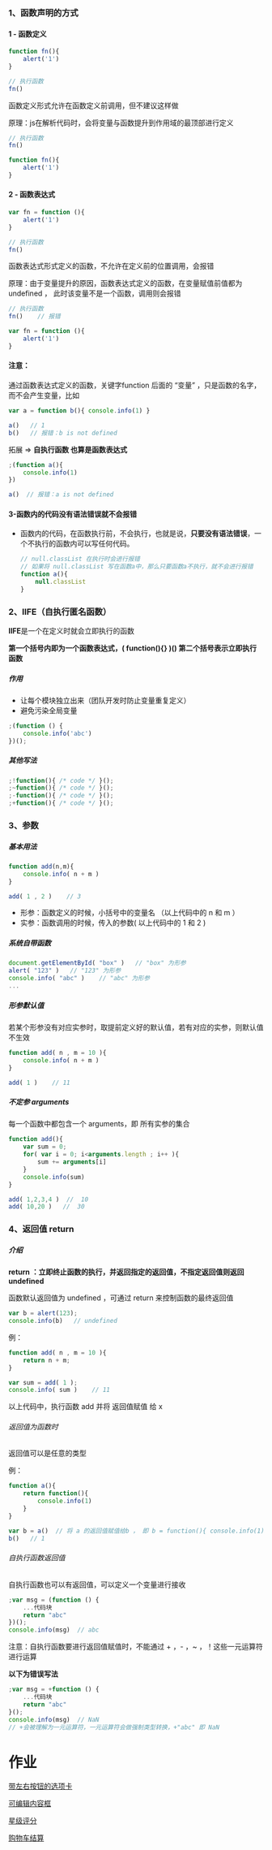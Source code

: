 ### 1、函数声明的方式

#### 1 - 函数定义

```js
function fn(){
    alert('1')
}

// 执行函数
fn()
```

函数定义形式允许在函数定义前调用，但不建议这样做

原理：js在解析代码时，会将变量与函数提升到作用域的最顶部进行定义

```js
// 执行函数
fn()          

function fn(){
	alert('1')
}
```

#### 2 - 函数表达式

```js
var fn = function (){
    alert('1')
}

// 执行函数
fn()
```

函数表达式形式定义的函数，不允许在定义前的位置调用，会报错

原理：由于变量提升的原因，函数表达式定义的函数，在变量赋值前值都为 undefined ， 此时该变量不是一个函数，调用则会报错 

```js
// 执行函数
fn()    // 报错

var fn = function (){
    alert('1')
}
```

#### 注意：

通过函数表达式定义的函数，关键字function 后面的 “变量” ，只是函数的名字，而不会产生变量，比如

```js
var a = function b(){ console.info(1) }

a()   // 1
b()   // 报错：b is not defined
```

拓展  =>  **自执行函数 也算是函数表达式**

```js
;(function a(){
    console.info(1)
})

a()  // 报错：a is not defined
```

#### 3-函数内的代码没有语法错误就不会报错

- 函数内的代码，在函数执行前，不会执行，也就是说，**只要没有语法错误**，一个不执行的函数内可以写任何代码。

  ```js
  // null.classList 在执行时会进行报错
  // 如果将 null.classList 写在函数a中，那么只要函数a不执行，就不会进行报错
  function a(){
      null.classList
  }
  ```

### 2、IIFE（自执行匿名函数）

**IIFE**是一个在定义时就会立即执行的函数

**第一个括号内即为一个函数表达式，( function(){} )() 第二个括号表示立即执行函数**

##### 作用

- 让每个模块独立出来（团队开发时防止变量重复定义）
- 避免污染全局变量

```js
;(function () {
    console.info('abc')
})();
```

##### 其他写法

```js
;!function(){ /* code */ }();
;~function(){ /* code */ }();
;-function(){ /* code */ }();
;+function(){ /* code */ }();
```

### 3、参数

##### 基本用法

```js
function add(n,m){
    console.info( n + m )
}

add( 1 , 2 )    // 3
```

- 形参：函数定义的时候，小括号中的变量名 （以上代码中的 n 和 m ）
- 实参：函数调用的时候，传入的参数( 以上代码中的 1 和 2 )

##### 系统自带函数

```js
document.getElementById( "box" )   // "box" 为形参
alert( "123" )   // "123" 为形参
console.info( "abc" )    // "abc" 为形参
...
```

##### 形参默认值

若某个形参没有对应实参时，取提前定义好的默认值，若有对应的实参，则默认值不生效

```js
function add( n , m = 10 ){
    console.info( n + m )
}

add( 1 )    // 11
```

##### 不定参 arguments

每一个函数中都包含一个 arguments，即 所有实参的集合

```js
function add(){
    var sum = 0;
    for( var i = 0; i<arguments.length ; i++ ){
        sum += arguments[i]
    }
    console.info(sum)
}

add( 1,2,3,4 )  //  10
add( 10,20 )   //  30
```

### 4、返回值 return

##### 介绍 

**return ：立即终止函数的执行，并返回指定的返回值，不指定返回值则返回 undefined**

函数默认返回值为 undefined ，可通过 return 来控制函数的最终返回值

```js
var b = alert(123);
console.info(b)   // undefined
```

例：

```js
function add( n , m = 10 ){
    return n + m; 
}

var sum = add( 1 );    
console.info( sum )    // 11
```

以上代码中，执行函数 add 并将 返回值赋值 给 x

###### 返回值为函数时

返回值可以是任意的类型

例：

```js
function a(){
    return function(){
        console.info(1)
    }
}

var b = a()  // 将 a 的返回值赋值给b ， 即 b = function(){ console.info(1) }
b()   // 1
```

###### 自执行函数返回值

自执行函数也可以有返回值，可以定义一个变量进行接收

```js
;var msg = (function () {
    ...代码块
    return "abc"
})();
console.info(msg)  // abc
```

注意：自执行函数要进行返回值赋值时，不能通过 + ，- ，~ ，！这些一元运算符进行运算

**以下为错误写法**

```js
;var msg = +function () {  
    ...代码块
    return "abc"
}();
console.info(msg)  // NaN
// +会被理解为一元运算符，一元运算符会做强制类型转换，+"abc" 即 NaN
```



# 作业

[带左右按钮的选项卡](https://gitrty.github.io/js-work/13-%E5%B8%A6%E5%B7%A6%E5%8F%B3%E6%8C%89%E9%92%AE%E7%9A%84%E9%80%89%E9%A1%B9%E5%8D%A1.html)

[可编辑内容框](https://gitrty.github.io/js-work/14-%E5%8F%AF%E7%BC%96%E8%BE%91%E5%86%85%E5%AE%B9%E6%A1%86.html)

[星级评分](https://gitrty.github.io/js-work/15-%E6%98%9F%E7%BA%A7%E8%AF%84%E5%88%86.html)

[购物车结算](https://gitrty.github.io/js-work/16-%E8%B4%AD%E7%89%A9%E8%BD%A6%E7%BB%93%E7%AE%97.html)

